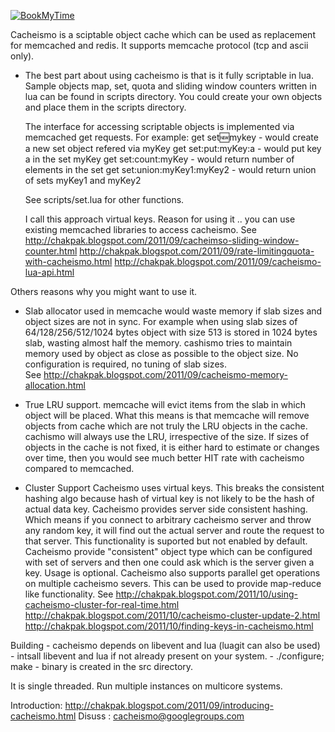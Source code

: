 [![BookMyTime](http://bookmytime.dev/api/project/exXbREFsgPwmOAqfSeRM/button)](http://bookmytime.dev/book/exXbREFsgPwmOAqfSeRM)
               
Cacheismo is a sciptable object cache which can be used as replacement for memcached
and redis. It supports memcache protocol (tcp and ascii only). 

- The best part about using cacheismo is that is it fully scriptable in lua.
  Sample objects map, set, quota and sliding window counters written in lua can 
  be found in scripts directory. You could create your own objects and place them
  in the scripts directory. 
  
  The interface for accessing scriptable objects is implemented via memcached 
  get requests. For example: 
  get set:new:mykey     - would create a new set object refered via myKey
  get set:put:myKey:a   - would put key a in the set myKey
  get set:count:myKey   - would return number of elements in the set
  get set:union:myKey1:myKey2   - would return union of sets myKey1 and myKey2
  
  See scripts/set.lua for other functions.  
  
  I call this approach virtual keys. Reason for using it .. you can use 
  existing memcached libraries to access cacheismo.
  See
  http://chakpak.blogspot.com/2011/09/cacheimso-sliding-window-counter.html
  http://chakpak.blogspot.com/2011/09/rate-limitingquota-with-cacheismo.html
  http://chakpak.blogspot.com/2011/09/cacheismo-lua-api.html
  
Others reasons why you might want to use it.
- Slab allocator used in memcache would waste memory if slab sizes and object
  sizes are not in sync. For example when using slab sizes of 64/128/256/512/1024 bytes
  object with size 513 is stored in 1024 bytes slab, wasting almost half the 
  memory. cashismo tries to maintain memory used by object as close as possible 
  to the object size. No configuration is required, no tuning of slab sizes.  
  See http://chakpak.blogspot.com/2011/09/cacheismo-memory-allocation.html

- True LRU support. memcache will evict items from the slab in which object will 
  be placed. What this means is that memcache will remove objects from cache 
  which are not truly the LRU objects in the cache. cachismo will always use 
  the LRU, irrespective of the size. If sizes of objects in the cache is not 
  fixed, it is either hard to estimate or changes over time, then you would see 
  much better HIT rate with cacheismo compared to memcached.

- Cluster Support 
  Cacheismo uses virtual keys. This breaks the consistent hashing algo because 
  hash of virtual key is not likely to be the hash of actual data key. Cacheismo 
  provides server side consistent hashing. Which means if you connect to arbitrary 
  cacheismo server and throw any random key, it will find out the actual server 
  and route the request to that server. This functionality is suported but not 
  enabled by default. Cacheismo provide "consistent" object type which can be 
  configured with set of servers and then one could ask which is the server 
  given a key. Usage is optional. 
  Cacheismo also supports parallel get operations on multiple cacheismo severs.
  This can be used to provide map-reduce like functionality.
  See 
  http://chakpak.blogspot.com/2011/10/using-cacheismo-cluster-for-real-time.html
  http://chakpak.blogspot.com/2011/10/cacheismo-cluster-update-2.html
  http://chakpak.blogspot.com/2011/10/finding-keys-in-cacheismo.html

Building - cacheismo depends on libevent and lua (luagit can also be used) 
         - intsall libevent and lua if not already present on your system.
         - ./configure; make 
         - binary is created in the src directory.
  
It is single threaded. Run multiple instances on multicore systems.

Introduction: http://chakpak.blogspot.com/2011/09/introducing-cacheismo.html
Disuss      : cacheismo@googlegroups.com 
